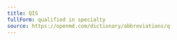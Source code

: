 ```yaml
---
title: QIS
fullForm: qualified in specialty
source: https://openmd.com/dictionary/abbreviations/q
---
```

